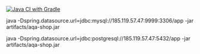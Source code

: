 [![Java CI with Gradle](https://github.com/HeadLavie/qa-diploma/actions/workflows/gradle.yml/badge.svg)](https://github.com/HeadLavie/qa-diploma/actions/workflows/gradle.yml)

java -Dspring.datasource.url=jdbc:mysql://185.119.57.47:9999:3306/app -jar artifacts/aqa-shop.jar

java -Dspring.datasource.url=jdbc:postgresql://185.119.57.47:5432/app -jar artifacts/aqa-shop.jar